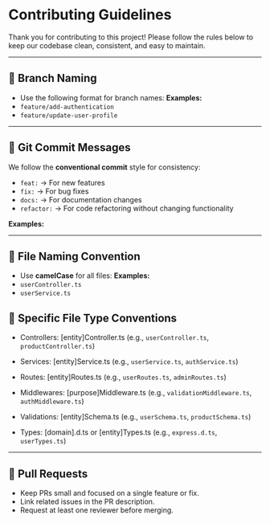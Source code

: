 # Contributing Guidelines

Thank you for contributing to this project! Please follow the rules below to keep our codebase clean, consistent, and easy to maintain.

---

## 🚀 Branch Naming

- Use the following format for branch names:
**Examples:**
- `feature/add-authentication`
- `feature/update-user-profile`

---

## 📝 Git Commit Messages

We follow the **conventional commit** style for consistency:

- `feat:` → For new features  
- `fix:` → For bug fixes  
- `docs:` → For documentation changes  
- `refactor:` → For code refactoring without changing functionality    

**Examples:**

---

## 📂 File Naming Convention

- Use **camelCase** for all files:
**Examples:**
- `userController.ts`
- `userService.ts`

## 📂 Specific File Type Conventions

- Controllers: [entity]Controller.ts (e.g., `userController.ts`, `productController.ts`)

- Services: [entity]Service.ts (e.g., `userService.ts`, `authService.ts`)

- Routes: [entity]Routes.ts (e.g., `userRoutes.ts`, `adminRoutes.ts`)

- Middlewares: [purpose]Middleware.ts (e.g., `validationMiddleware.ts`, `authMiddleware.ts`)

- Validations: [entity]Schema.ts (e.g., `userSchema.ts`, `productSchema.ts`)

- Types: [domain].d.ts or [entity]Types.ts (e.g., `express.d.ts`, `userTypes.ts`)

---


## 🤝 Pull Requests

- Keep PRs small and focused on a single feature or fix.  
- Link related issues in the PR description.  
- Request at least one reviewer before merging.